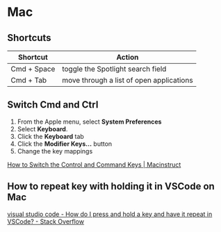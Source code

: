 # Mac

## Shortcuts

| Shortcut    | Action                                   |
| ----------- | ---------------------------------------- |
| Cmd + Space | toggle the Spotlight search field        |
| Cmd + Tab   | move through a list of open applications |

## Switch Cmd and Ctrl

1. From the Apple menu, select **System Preferences**
2. Select **Keyboard**.
3. Click the **Keyboard** tab
4. Click the **Modifier Keys...** button
5. Change the key mappings

[How to Switch the Control and Command Keys | Macinstruct](http://www.macinstruct.com/node/433)

## How to repeat key with holding it in VSCode on Mac

[visual studio code - How do I press and hold a key and have it repeat in VSCode? - Stack Overflow](https://stackoverflow.com/questions/39972335/how-do-i-press-and-hold-a-key-and-have-it-repeat-in-vscode)
